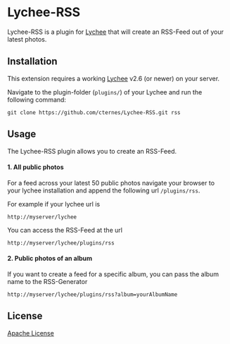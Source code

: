 Lychee-RSS
==========

Lychee-RSS is a plugin for [Lychee](https://github.com/electerious/Lychee) that will create an RSS-Feed out of your latest photos.

## Installation

This extension requires a working [Lychee](https://github.com/electerious/Lychee) v2.6 (or newer) on your server.

Navigate to the plugin-folder (`plugins/`) of your Lychee and run the following command:

	git clone https://github.com/cternes/Lychee-RSS.git rss
	
## Usage

The Lychee-RSS plugin allows you to create an RSS-Feed.

#### 1. All public photos

For a feed across your latest 50 public photos navigate your browser to your lychee installation and append the following url `/plugins/rss`.

For example if your lychee url is 

    http://myserver/lychee

You can access the RSS-Feed at the url

    http://myserver/lychee/plugins/rss

#### 2. Public photos of an album

If you want to create a feed for a specific album, you can pass the album name to the RSS-Generator

    http://myserver/lychee/plugins/rss?album=yourAlbumName

## License

[Apache License](./LICENSE)
